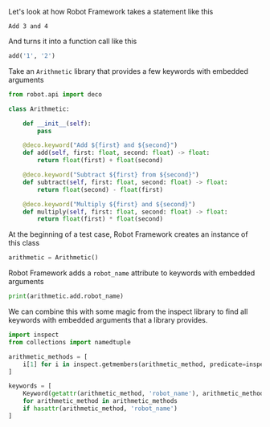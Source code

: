 Let's look at how Robot Framework takes a statement like this

```
Add 3 and 4
```

And turns it into a function call like this

```python
add('1', '2')
```

Take an `Arithmetic` library that provides a few keywords with embedded
arguments

```python
from robot.api import deco

class Arithmetic:

    def __init__(self):
        pass

    @deco.keyword("Add ${first} and ${second}")
    def add(self, first: float, second: float) -> float:
        return float(first) + float(second)

    @deco.keyword("Subtract ${first} from ${second}")
    def subtract(self, first: float, second: float) -> float:
        return float(second) - float(first)

    @deco.keyword("Multiply ${first} and ${second}")
    def multiply(self, first: float, second: float) -> float:
        return float(first) * float(second)
```

At the beginning of a test case, Robot Framework creates an instance of
this class

```python
arithmetic = Arithmetic()
```

Robot Framework adds a `robot_name` attribute to keywords with embedded
arguments

```python
print(arithmetic.add.robot_name)
```

We can combine this with some magic from the inspect library to find all
keywords with embedded arguments that a library provides.

```python
import inspect
from collections import namedtuple

arithmetic_methods = [
    i[1] for i in inspect.getmembers(arithmetic_method, predicate=inspect.ismethod)
]

keywords = [
    Keyword(getattr(arithmetic_method, 'robot_name'), arithmetic_method)
    for arithmetic_method in arithmetic_methods
    if hasattr(arithmetic_method, 'robot_name')
]
```


